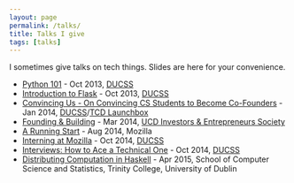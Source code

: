 ```yaml
---
layout: page
permalink: /talks/
title: Talks I give
tags: [talks]
---
```


I sometimes give talks on tech things. Slides are here for your convenience.

* [Python 101](http://connolly.io/slides/python101) - Oct 2013,
[DUCSS](http://ducss.ie)
* [Introduction to Flask](http://connolly.io/slides/flask101) - Oct 2013,
[DUCSS](http://ducss.ie)
* [Convincing Us - On Convincing CS Students to Become Co-Founders](http://connolly.io/slides/hiring101) - Jan 2014, [DUCSS](http://ducss.ie)/[TCD Launchbox](http://launchbox.ie)
* [Founding & Building](http://connolly.io/slides/foundingandbuilding) -
Mar 2014, [UCD Investors & Entrepreneurs Society](http://www.ucdie.com/)
* [A Running Start](http://connolly.io/slides/a-running-start) - Aug 2014, Mozilla
* [Interning at Mozilla](http://connolly.io/slides/mozilla-intern) - Oct 2014, [DUCSS](http://ducss.ie)
* [Interviews: How to Ace a Technical One](http://connolly.io/slides/tech-interview) - Oct 2014, [DUCSS](http://ducss.ie)
* [Distributing Computation in Haskell](http://connolly.io/slides/fyp) - Apr 2015, School of Computer Science and Statistics, Trinity College, University of Dublin
